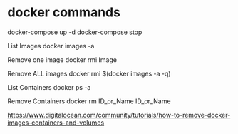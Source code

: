 # docker commands

docker-compose up -d
docker-compose stop


List Images
docker images -a

Remove one image
docker rmi Image

Remove ALL images
docker rmi $(docker images -a -q)

List Containers
docker ps -a

Remove Containers
docker rm ID_or_Name ID_or_Name


https://www.digitalocean.com/community/tutorials/how-to-remove-docker-images-containers-and-volumes
